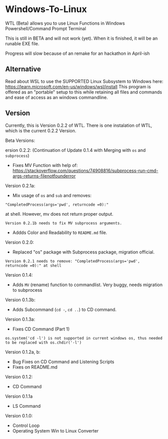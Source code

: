 # Windows-To-Linux
WTL (Beta) allows you to use Linux Functions in Windows Powershell/Command Prompt Terminal

This is still in BETA and will not work (yet). When it is finished, it will be an runable EXE file.

Progress will slow because of an remake for an hackathon in April-ish

## Alternative
Read about WSL to use the SUPPORTED Linux Subsystem to Windows here: https://learn.microsoft.com/en-us/windows/wsl/install
This program is offered as an "portable" setup to this while retaining all files and commands and ease of access as an windows commandline.

## Version
Currently, this is Version 0.2.2 of WTL. There is one instalation of WTL, which is the current 0.2.2 Version.

Beta Versions:

ersion 0.2.2:
 (Continuation of Update 0.1.4 with Merging with ```os``` and ```subprocess```)
 - Fixes MV Function with help of:
 https://stackoverflow.com/questions/74908816/subprocess-run-cmd-args-returns-filenotfounderror

Version 0.2.1a:
- Mix usage of ```os``` and ```sub``` and removes:
```
"CompletedProcess(args='pwd', returncode =0):"
```
at shell. However, mv does not return proper output. 
```
Version 0.2.1b needs to fix MV subprocess arguments.
```
- Addds Color and Readability to ```README.md``` file.

Version 0.2.0:
 - Replaced "os" package with Subprocess package, migration official.
 ```
 Version 0.2.1 needs to remove: "CompletedProcess(args='pwd', returncode =0):" at shell
 ```

Version 0.1.4:
- Adds ```MV``` (rename) function to commandlist. Very buggy, needs migration to subprocess

Version 0.1.3b:
- Adds Subcommand (```cd -```, ```cd ..```) to CD command. 

Version 0.1.3a:
- Fixes CD Command (Part 1)
```
os.system('cd -l') is not supported in current windows os, thus needed to be replaced with os.chdir('-l')
```

Version 0.1.2a, b:
- Bug Fixes on CD Command and Listening Scripts
- Fixes on README.md

Version 0.1.2:
- CD Command

Version 0.1.1a
- LS Command

Version 0.1.0: 
- Control Loop
- Operating System Win to Linux Converter
